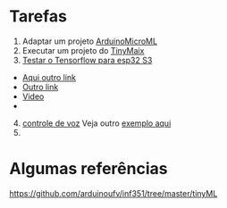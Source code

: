 # Tarefas

1. Adaptar um projeto [ArduinoMicroML](https://github.com/TronixLab/ArduinoMicroML)
2. Executar um projeto do [TinyMaix](https://github.com/sipeed/TinyMaix)
3. [Testar o Tensorflow para esp32 S3](https://www.tensorflow.org/lite/microcontrollers) 
  * [Aqui outro link](https://github.com/espressif/esp-nn)
  * [Outro link](https://medium.com/@dmytro.korablyov/first-steps-with-esp32-and-tensorflow-lite-for-microcontrollers-c2d8e238accf)
  * [Video](https://www.youtube.com/watch?v=kZdIO82059E)
  * 
4. [controle de voz](https://www.youtube.com/watch?v=cp2qRrhaZRA) Veja outro [exemplo aqui](https://www.survivingwithandroid.com/esp32-tensorflow-micro-speech-i2s-external-microphone/)
5. 


# Algumas referências 
https://github.com/arduinoufv/inf351/tree/master/tinyML

